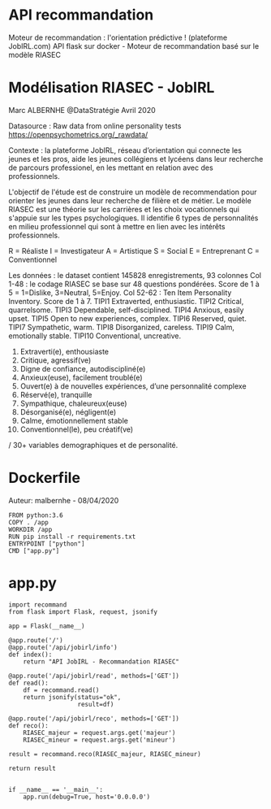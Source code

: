 # API recommandation

Moteur de recommandation : l'orientation prédictive ! (plateforme JobIRL.com)
API flask sur docker - Moteur de recommandation basé sur le modèle RIASEC

# Modélisation RIASEC - JobIRL
Marc ALBERNHE @DataStratégie
Avril 2020

Datasource : Raw data from online personality tests https://openpsychometrics.org/_rawdata/

Contexte : la plateforme JobIRL, réseau d’orientation qui connecte les jeunes et les pros, aide les jeunes collégiens et lycéens dans leur recherche de parcours professionel, en les mettant en relation avec des professionnels. 

L'objectif de l'étude est de construire un modèle de recommendation pour orienter les jeunes dans leur recherche de filière et de métier.
Le modèle RIASEC est une théorie sur les carrières et les choix vocationnels qui s'appuie sur les types psychologiques. Il identifie 6 types de personnalités en milieu professionnel qui sont à mettre en lien avec les intérêts professionnels.

R = Réaliste
I = Investigateur
A = Artistique
S = Social
E = Entreprenant
C = Conventionnel

Les données : le dataset contient 145828 enregistrements, 93 colonnes 
Col 1-48 : le codage RIASEC se base sur 48 questions pondérées. Score de 1 à 5 = 1=Dislike, 3=Neutral, 5=Enjoy.
Col 52-62 : Ten Item Personality Inventory. Score de 1 à 7.
    TIPI1	Extraverted, enthusiastic.
    TIPI2	Critical, quarrelsome.
    TIPI3	Dependable, self-disciplined.
    TIPI4	Anxious, easily upset.
    TIPI5	Open to new experiences, complex.
    TIPI6	Reserved, quiet.
    TIPI7	Sympathetic, warm.
    TIPI8	Disorganized, careless.
    TIPI9	Calm, emotionally stable.
    TIPI10	Conventional, uncreative.

1. Extraverti(e), enthousiaste
2. Critique, agressif(ve)
3. Digne de confiance, autodiscipliné(e)
4. Anxieux(euse), facilement troublé(e)
5. Ouvert(e) à de nouvelles expériences, d’une personnalité complexe 
6. Réservé(e), tranquille
7. Sympathique, chaleureux(euse)
8. Désorganisé(e), négligent(e)
9. Calme, émotionnellement stable
10. Conventionnel(le), peu créatif(ve)

/ 30+ variables demographiques et de personalité.

# Dockerfile

Auteur: malbernhe - 08/04/2020

    FROM python:3.6
    COPY . /app
    WORKDIR /app
    RUN pip install -r requirements.txt
    ENTRYPOINT ["python"]
    CMD ["app.py"]

# app.py

    import recommand
    from flask import Flask, request, jsonify
    
    app = Flask(__name__)
    
    @app.route('/')
    @app.route('/api/jobirl/info')
    def index():
        return "API JobIRL - Recommandation RIASEC"
    
    @app.route('/api/jobirl/read', methods=['GET'])
    def read():
        df = recommand.read()
        return jsonify(status="ok",
                       result=df)

    @app.route('/api/jobirl/reco', methods=['GET'])
    def reco():
        RIASEC_majeur = request.args.get('majeur')
        RIASEC_mineur = request.args.get('mineur')

    result = recommand.reco(RIASEC_majeur, RIASEC_mineur)

    return result
    
    
    if __name__ == '__main__':
        app.run(debug=True, host='0.0.0.0')
